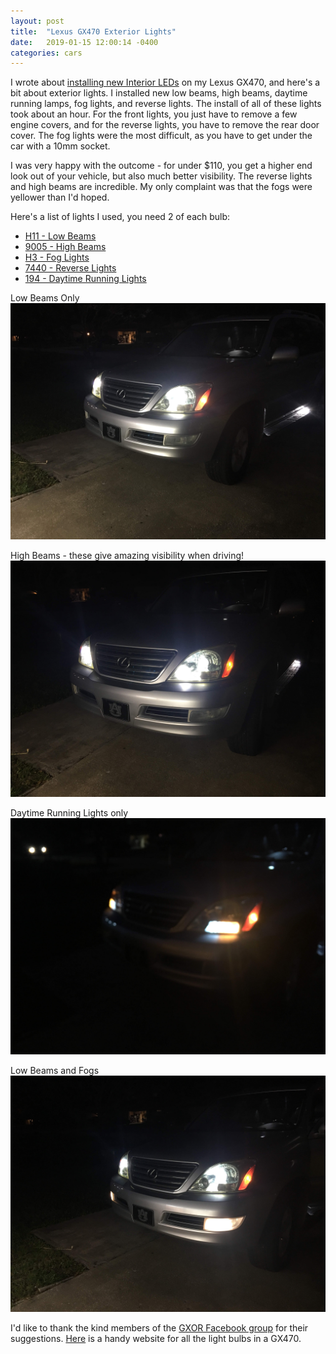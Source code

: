 ```yaml
---
layout: post
title:  "Lexus GX470 Exterior Lights"
date:   2019-01-15 12:00:14 -0400
categories: cars
---
```


I wrote about [installing new Interior LEDs](https://rskelton.com/Lexus-GX470-LED-Interior-Lights/) on my Lexus GX470, and here's a bit about exterior lights. I installed new low beams, high beams, daytime running lamps, fog lights, and reverse lights. The install of all of these lights took about an hour. For the front lights, you just have to remove a few engine covers, and for the reverse lights, you have to remove the rear door cover. The fog lights were the most difficult, as you have to get under the car with a 10mm socket.

I was very happy with the outcome - for under $110, you get a higher end look out of your vehicle, but also much better visibility. The reverse lights and high beams are incredible. My only complaint was that the fogs were yellower than I'd hoped.

Here's a list of lights I used, you need 2 of each bulb:
* [H11 - Low Beams](https://amzn.to/2SUTGdu)
* [9005 - High Beams](https://amzn.to/2FyBJgO)
* [H3 - Fog Lights](https://amzn.to/2sv2Dyq)
* [7440 - Reverse Lights](https://amzn.to/2SWAmN5)
* [194 - Daytime Running Lights](https://amzn.to/2S6HvcZ)

Low Beams Only
![Both](/images/lexus/lights1.jpg)

High Beams - these give amazing visibility when driving!
![Both](/images/lexus/lights2.jpg)

Daytime Running Lights only
![Both](/images/lexus/lights3.jpg)

Low Beams and Fogs
![Both](/images/lexus/lights4.jpg)


I'd like to thank the kind members of the [GXOR Facebook group](https://www.facebook.com/groups/LexusGXOR) for their suggestions. [Here](http://www.pfranleds.com/gx-470-1/) is a handy website for all the light bulbs in a GX470.
